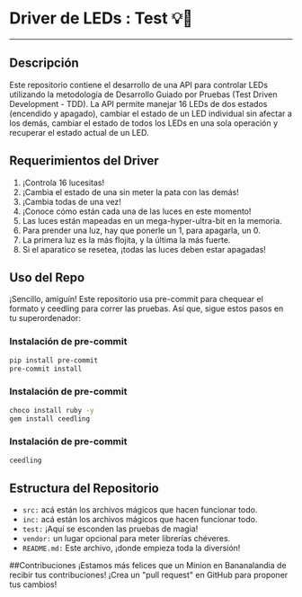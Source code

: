 # Driver	de	LEDs	:	Test 💡🧪
------------------------

## Descripción
Este repositorio contiene el desarrollo de una API para controlar LEDs utilizando la metodología de Desarrollo Guiado por Pruebas (Test Driven Development - TDD). La API permite manejar 16 LEDs de dos estados (encendido y apagado), cambiar el estado de un LED individual sin afectar a los demás, cambiar el estado de todos los LEDs en una sola operación y recuperar el estado actual de un LED.

## Requerimientos del Driver

1. ¡Controla 16 lucesitas!
2. ¡Cambia el estado de una sin meter la pata con las demás!
3. ¡Cambia todas de una vez!
4. ¡Conoce cómo están cada una de las luces en este momento!
5. Las luces están mapeadas en un mega-hyper-ultra-bit en la memoria.
6. Para prender una luz, hay que ponerle un 1, para apagarla, un 0.
7. La primera luz es la más flojita, y la última la más fuerte.
8. Si el aparatico se resetea, ¡todas las luces deben estar apagadas!

## Uso del Repo
¡Sencillo, amiguín! Este repositorio usa pre-commit para chequear el formato y ceedling para correr las pruebas. Así que, sigue estos pasos en tu superordenador:

### Instalación de pre-commit
```bash
pip install pre-commit
pre-commit install
```
### Instalación de pre-commit
```bash
choco install ruby -y
gem install ceedling
```
### Instalación de pre-commit
```bash
ceedling
```

## Estructura del Repositorio
- `src:` acá están los archivos mágicos que hacen funcionar todo.
- `inc:` acá están los archivos mágicos que hacen funcionar todo.
- `test:` ¡Aquí se esconden las pruebas de magia!
- `vendor:` un lugar opcional para meter librerías chéveres.
- `README.md:` Este archivo, ¡donde empieza toda la diversión!


##Contribuciones
¡Estamos más felices que un Minion en Bananalandia de recibir tus contribuciones! ¡Crea un "pull request" en GitHub para proponer tus cambios!
